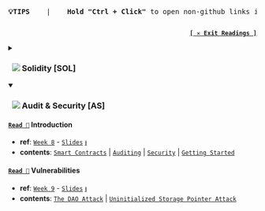 <pre><p align="center"><br><b>💡TIPS </b> &nbsp; | &nbsp;  <b>Hold "<kbd>Ctrl</kbd> + Click"</b> to open non-github links in new tab!</b></p></pre>

<p align="right"><code><a href="../"><b>[ ✕ Exit Readings ]</b></a></code></p>

<details>
	<summary><h3> &nbsp; <img src="https://github.com/COS30049/cos30049_backend/assets/139601671/8b9a1bf7-a9f1-4994-94ac-b544f3011b9f"> Solidity [SOL]</h3></summary>

#### [`Read 📖`](src/%5BSOL%5D%20Fundamentals.md) Fundamentals
- **ref**: [`Week 5`](https://swinburne.instructure.com/courses/52786/modules/items/3673698) - [`Slides`](https://swinburne.instructure.com/courses/52786/files/26313982) [`⭳`](https://swinburne.instructure.com/courses/52786/files/26313982/download?download_frd=1)
- **contents**: [`Data Types`](src/%5BSOL%5D%20Fundamentals.md#data-types) | [`Data Storage`](src/%5BSOL%5D%20Fundamentals.md#data-storage) | [`Control Flow`](src/%5BSOL%5D%20Fundamentals.md#control-flow) | [`Function`](src/%5BSOL%5D%20Fundamentals.md#function) | [`Modify Contract State`](src/%5BSOL%5D%20Fundamentals.md#modify-contract-state)

#### [`Read 📖`](src/%5BSOL%5D%20Contract%20interactions%20and%20libraries.md) Contract interactions and libraries
- **ref**: [`Week 6`](https://swinburne.instructure.com/courses/52786/pages/week-6?module_item_id=3673699) -  [`Sildes`](https://swinburne.instructure.com/courses/52786/files/26526976) [`⭳`](https://swinburne.instructure.com/courses/52786/files/26526976/download?download_frd=1)
- **contents**: [`Modifiers`](src/%5BSOL%5D%20Contract%20interactions%20and%20libraries.md#modifiers) | [`Events`](src/%5BSOL%5D%20Contract%20interactions%20and%20libraries.md#events) | [`Inheritance`](src/%5BSOL%5D%20Contract%20interactions%20and%20libraries.md#inheritance) [`ERC`](src/%5BSOL%5D%20Contract%20interactions%20and%20libraries.md#see-ethereum-request-for-comment-erc-) | [`Libraries`](src/%5BSOL%5D%20Contract%20interactions%20and%20libraries.md#libraries) | [`Import`](src/%5BSOL%5D%20Contract%20interactions%20and%20libraries.md#import) | [`Error handling`](src/%5BSOL%5D%20Contract%20interactions%20and%20libraries.md#error-handling) | [`Overloading`](src/%5BSOL%5D%20Contract%20interactions%20and%20libraries.md#overloading) 

#### [`Read 📖`](src/%5BSOL%5D%20Smart%20Contract%20Testing.md) Testing
- **ref**: [`Week 7`](https://swinburne.instructure.com/courses/52786/pages/week-7?module_item_id=3673697) - [`Slides`](https://swinburne.instructure.com/courses/52786/files/26671054) [`⭳`](https://swinburne.instructure.com/courses/52786/files/26671054/download?download_frd=1)
- **contents**: [`Solidity Testing`](src/%5BSOL%5D%20Smart%20Contract%20Testing.md#solidity-testing) | [`Testing Frameworks`](src/%5BSOL%5D%20Smart%20Contract%20Testing.md#testing-frameworks) | [`Ganache`](src/%5BSOL%5D%20Smart%20Contract%20Testing.md#ganache)
</details>

<details open>
<summary><h3> &nbsp; <img src="https://github.com/COS30049/cos30049_backend/assets/139601671/215e3f52-c0e1-4ace-be96-44b29658cd2e"> Audit & Security [AS]</h3></summary>

#### [`Read 📖`](src/%5BAS%5D%20Introduction.md) Introduction
- **ref**: [`Week 8`](https://swinburne.instructure.com/courses/52786/pages/week-8?module_item_id=3673703) - [`Slides`](https://swinburne.instructure.com/courses/52786/files/27022396) [`⭳`](https://swinburne.instructure.com/courses/52786/files/27022396/download?download_frd=1)
- **contents**: [`Smart Contracts`](src/%5BAS%5D%20Introduction.md#smart-contract) | [`Auditing`](src/%5BAS%5D%20Introduction.md#auditing) | [`Security`](src/%5BAS%5D%20Introduction.md#security) | [`Getting Started`](src/%5BAS%5D%20Introduction.md#getting-started) 

#### [`Read 📖`](src/%5BAS%5D%20Vulnerabilities.md) Vulnerabilities
- **ref**: [`Week 9`](https://swinburne.instructure.com/courses/52786/pages/week-9?module_item_id=3673701) - [`Slides`](https://swinburne.instructure.com/courses/52786/files/27387408) [`⭳`](https://swinburne.instructure.com/courses/52786/files/27387408/download?download_frd=1)
- **contents**: [`The DAO Attack`](src/%5BAS%5D%20Vulnerabilities.md#the-dao-attack) | [`Uninitialized Storage Pointer Attack`](src/%5BAS%5D%20Vulnerabilities.md#uninitialized-storage-pointer-attack)
</details>
